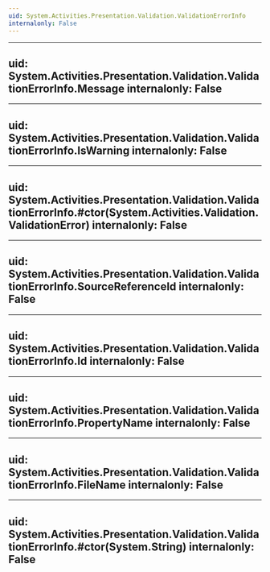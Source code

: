 ```yaml
---
uid: System.Activities.Presentation.Validation.ValidationErrorInfo
internalonly: False
---
```


---
uid: System.Activities.Presentation.Validation.ValidationErrorInfo.Message
internalonly: False
---

---
uid: System.Activities.Presentation.Validation.ValidationErrorInfo.IsWarning
internalonly: False
---

---
uid: System.Activities.Presentation.Validation.ValidationErrorInfo.#ctor(System.Activities.Validation.ValidationError)
internalonly: False
---

---
uid: System.Activities.Presentation.Validation.ValidationErrorInfo.SourceReferenceId
internalonly: False
---

---
uid: System.Activities.Presentation.Validation.ValidationErrorInfo.Id
internalonly: False
---

---
uid: System.Activities.Presentation.Validation.ValidationErrorInfo.PropertyName
internalonly: False
---

---
uid: System.Activities.Presentation.Validation.ValidationErrorInfo.FileName
internalonly: False
---

---
uid: System.Activities.Presentation.Validation.ValidationErrorInfo.#ctor(System.String)
internalonly: False
---

